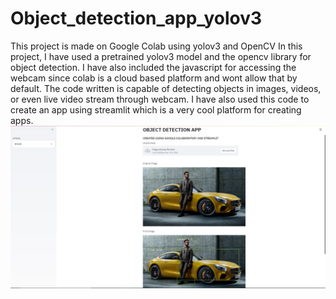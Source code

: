 # Object_detection_app_yolov3
This project is made on Google Colab using yolov3 and OpenCV
In this project, I have used a pretrained yolov3 model and the opencv library for object detection. I have also included the javascript for accessing the webcam since colab is a cloud based platform and wont allow that by default. The code written is capable of detecting objects in images, videos, or even live video stream through webcam.
I have also used this code to create an app using streamlit which is a very cool platform for creating apps.
![final](https://github.com/Armaan-20/object_detection_yolov3/blob/update/final.jpg)
